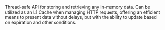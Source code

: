 Thread-safe API for storing and retrieving any in-memory data. Can be utilized as an L1 Cache when managing HTTP requests, offering an efficient means to present data without delays, but with the ability to update based on expiration and other conditions.